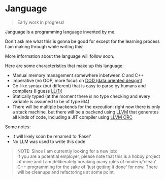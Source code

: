 # Janguage

> Early work in progress!

Janguage is a programming language invented by me.

Don't ask me what this is gonna be good for except for the learning process I am making through while writing this!

More information about the language will follow soon.

Here are some characteristics that make up this language:

* Manual memory management somewhere inbetween C and C++
* Imperative (no OOP, more focus on [DOD (data oriented design)](https://en.wikipedia.org/wiki/Data-oriented_design))
* Go-like syntax (but different) that is easy to parse by humans and compilers (I guess [LL(1)](https://en.wikipedia.org/wiki/LL_parser))
* Statically typed (at the moment there is no type checking and every variable is assumed to be of type i64)
* There will be multiple backends for the execution: right now there is only a stack machine, but there will be a backend using [LLVM](https://llvm.org/) that generates all kinds of code, including a JIT compiler using [LLVM ORC](https://llvm.org/docs/ORCv2.html)

Some notes:
* It will likely soon be renamed to 'Fasel'
* No LLM was used to write this code

> NOTE: Since I am currently looking for a new job:  
> If you are a potential employer, please note that this is a hobby project of mine and I am deliberately breaking many rules of modern/'clean' C++ programming for the sake of 'just getting it done' for now.
> There will be cleanups and refactorings at some point.
